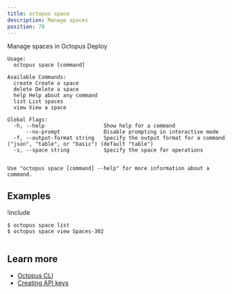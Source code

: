 ```yaml
---
title: octopus space
description: Manage spaces
position: 78
---
```


Manage spaces in Octopus Deploy


```text
Usage:
  octopus space [command]

Available Commands:
  create Create a space
  delete Delete a space
  help Help about any command
  list List spaces
  view View a space

Global Flags:
  -h, --help                   Show help for a command
      --no-prompt              Disable prompting in interactive mode
  -f, --output-format string   Specify the output format for a command ("json", "table", or "basic") (default "table")
  -s, --space string           Specify the space for operations


Use "octopus space [command] --help" for more information about a command.
```

## Examples

!include <samples-instance>


```text
$ octopus space list
$ octopus space view Spaces-302


```

## Learn more

- [Octopus CLI](/docs/octopus-rest-api/cli/index.md)
- [Creating API keys](/docs/octopus-rest-api/how-to-create-an-api-key.md)